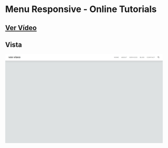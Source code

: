 # Menu Responsive - Online Tutorials

## [Ver Vídeo](https://youtu.be/zQngLMkngQE)
## Vista
![View](view.jpg)